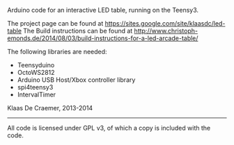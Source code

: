 Arduino code for an interactive LED table, running on the Teensy3.

The project page can be found at https://sites.google.com/site/klaasdc/led-table
The Build instructions can be found at http://www.christoph-emonds.de/2014/08/03/build-instructions-for-a-led-arcade-table/

The following libraries are needed:
* Teensyduino
* OctoWS2812
* Arduino USB Host/Xbox controller library
* spi4teensy3
* IntervalTimer

Klaas De Craemer, 2013-2014

-----
All code is licensed under GPL v3, of which a copy is included with the code.

